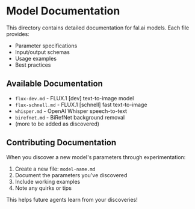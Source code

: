 # Model Documentation

This directory contains detailed documentation for fal.ai models. Each file provides:

- Parameter specifications
- Input/output schemas  
- Usage examples
- Best practices

## Available Documentation

- `flux-dev.md` - FLUX.1 [dev] text-to-image model
- `flux-schnell.md` - FLUX.1 [schnell] fast text-to-image
- `whisper.md` - OpenAI Whisper speech-to-text
- `birefnet.md` - BiRefNet background removal
- (more to be added as discovered)

## Contributing Documentation

When you discover a new model's parameters through experimentation:

1. Create a new file: `model-name.md`
2. Document the parameters you've discovered
3. Include working examples
4. Note any quirks or tips

This helps future agents learn from your discoveries!